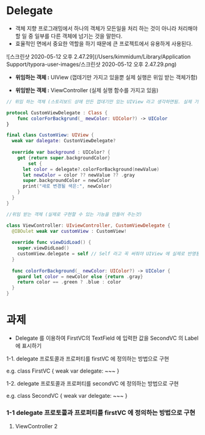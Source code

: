

# Delegate

* 객체 지향 프로그래밍에서 하나의 객체가 모든일을 처리 하는 것이 아니라 처리해야 할 일 중 일부를 다른 객체에 넘기는 것을 말한다. 
* 효율적인 면에서 중요한 역할을 하기 때문에 큰 프로젝트에서 유용하게 사용된다.



![스크린샷 2020-05-12 오후 2.47.29](/Users/kimmidum/Library/Application Support/typora-user-images/스크린샷 2020-05-12 오후 2.47.29.png)



* **위임하는 객체 :** UIView  (껍데기만 가지고 있을뿐 실제 실행은 위임 받는 객체가함)

* **위임받는 객체 :** ViewController (실제 실행 함수를 가지고 있음)

```swift
// 위임 하는 객체 (스토리보드 상에 만든 껍데기만 있는 UIView 라고 생각하면됨. 실제 기능은 가지고 있지 않음.)

protocol CustomViewDelegate : Class { 
	func colorForBackgrund(_ mewColor: UIColor?) -> UIColor
}

final class CustomView: UIView {
  weak var dalegate: CustonViewDelegate?
  
  override var background : UIColor? {
    get {return super.backgroundColor}
		set {
      let color = delegate?.colorForBackground(newValue)
      let newColor = color ?? newValue ?? .gray
      super.backgroundColor = newColor
      print("새로 변경될 색은:", newColor)
    }  
  }
}

//위임 받는 객체 (실제로 구현할 수 있는 기능을 만들어 주는것)

class ViewController: UIviewController, CustomViewDelegate {
  @IBOulet weak var customView : CustomView!
  
  override func viewDidLoad() {
    super.viewDidLoad()
    customView.delegate = self // Self 라고 꼭 써줘야 UIView 에 실제로 반영됨. 
  }
  
  func colorForBackground(_ newColor: UIColor?) -> UIColor {
    guard let color = newColor else {return .gray}
    return color == .green ? .blue : color
  }
}

```







# 과제 

* Delegate 를 이용하여 FirstVC의 TextField 에 입력한 값을 SecondVC 의 Label에 표시하기

1-1. delegate 프로토콜과 프로퍼티를 firstVC 에 정의하는 방법으로 구현

   e.g. class FirstVC { weak var delegate: ~~~ }

1-2. delegate 프로토콜과 프로퍼티를 secondVC 에 정의하는 방법으로 구현

   e.g. class SecondVC { weak var delegate: ~~~ }





### 1-1 delegate 프로토콜과 프로퍼티를 firstVC 에 정의하는 방법으로 구현

1. ViewController 2